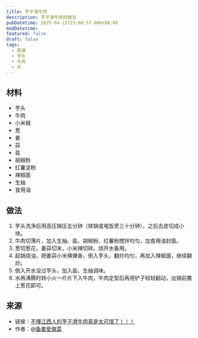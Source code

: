 ```yaml
---
title: 芋子滑牛肉
description: 芋子滑牛肉的做法
pubDatetime: 2025-04-15T23:06:57.000+08:00
modDatetime: 
featured: false
draft: false
tags:
  - 菜谱
  - 芋头
  - 牛肉
  - 牛
---
```


## 材料

* 芋头
* 牛肉
* 小米椒
* 葱
* 姜
* 蒜
* 盐
* 胡椒粉
* 红薯淀粉
* 辣椒面
* 生抽
* 食用油

## 做法

1. 芋头洗净后用高压锅压五分钟（铁锅或电饭煲三十分钟），之后去皮切成小块。
2. 牛肉切薄片，加入生抽、盐、胡椒粉、红薯粉搅拌均匀，加食用油封面。
3. 葱切葱花，姜蒜切末，小米辣切碎。烧开水备用。
4. 起锅烧油，把姜蒜小米辣爆香，倒入芋头，翻炒均匀，再加入辣椒面，继续翻炒。
5. 倒入开水没过芋头，加入盐、生抽调味。
6. 水再沸腾时转小火一片片下入牛肉，牛肉定型后再用铲子轻轻翻动，出锅前撒上葱花即可。

## 来源

* 链接：[不懂江西人的芋子滑牛肉真是太可惜了！！！](http://bilibili.com/video/BV1YW9uYoE1L/)
* 作者：@[鱼姜爱做菜](https://space.bilibili.com/520443528)
